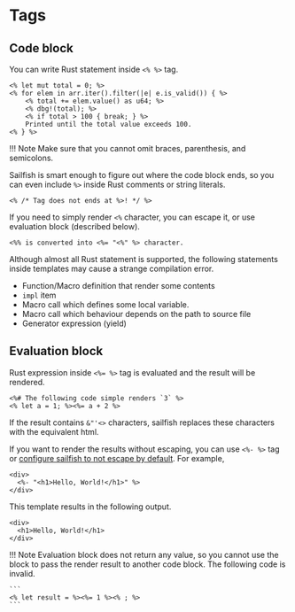 # Tags

## Code block

You can write Rust statement inside `<% %>` tag.

```ejs
<% let mut total = 0; %>
<% for elem in arr.iter().filter(|e| e.is_valid()) { %>
    <% total += elem.value() as u64; %>
    <% dbg!(total); %>
    <% if total > 100 { break; } %>
    Printed until the total value exceeds 100.
<% } %>
```

!!! Note
    Make sure that you cannot omit braces, parenthesis, and semicolons.

Sailfish is smart enough to figure out where the code block ends, so you can even include `%>` inside Rust comments or string literals.

```text
<% /* Tag does not ends at %>! */ %>
```

If you need to simply render `<%` character, you can escape it, or use evaluation block (described below).

```text
<%% is converted into <%= "<%" %> character.
```

Although almost all Rust statement is supported, the following statements inside templates may cause a strange compilation error.

- Function/Macro definition that render some contents
- `impl` item
- Macro call which defines some local variable.
- Macro call which behaviour depends on the path to source file
- Generator expression (yield)

## Evaluation block

Rust expression inside `<%= %>` tag is evaluated and the result will be rendered.

```ejs
<%# The following code simple renders `3` %>
<% let a = 1; %><%= a + 2 %>
```

If the result contains `&"'<>` characters, sailfish replaces these characters with the equivalent html.

If you want to render the results without escaping, you can use `<%- %>` tag or [configure sailfish to not escape by default](../options.md). For example,

```ejs
<div>
  <%- "<h1>Hello, World!</h1>" %>
</div>
```

This template results in the following output.

```ejs
<div>
  <h1>Hello, World!</h1>
</div>
```

!!! Note
    Evaluation block does not return any value, so you cannot use the block to pass the render result to another code block. The following code is invalid.

    ```
    <% let result = %><%= 1 %><% ; %>
    ```
